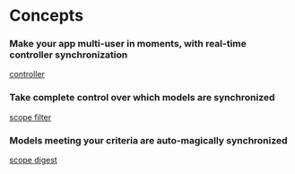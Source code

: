 # Concepts

### Make your app multi-user in moments, with real-time controller synchronization

[controller](html/controller.html "include")


### Take complete control over which models are synchronized

[scope filter](html/scope_filter.html "include")


### Models meeting your criteria are auto-magically synchronized

[scope digest](html/scope_digest.html "include")
